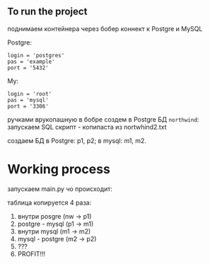 ## To run the project

поднимаем контейнера
через бобер коннект к Postgre и MySQL

Postgre:
```
login = 'postgres'
pas = 'example'
port = '5432'
```

My:
```
login = 'root'
pas = 'mysql'
port = '3306'
```

ручками врукопашную в бобре создем в Postgre БД `northwind`:
запускаем SQL скрипт - копипаста из nortwhind2.txt

создаем БД в Postgre: p1, p2;
в mysql: m1, m2.

# Working process
запускаем main.py
чо происходит:

таблица копируется 4 раза:
1. внутри posgre      (nw -> p1)
2. postgre - mysql    (p1 -> m1)
3. внутри mysql       (m1 -> m2)
4. mysql - postgre    (m2 -> p2)
5. ???
6. PROFIT!!!